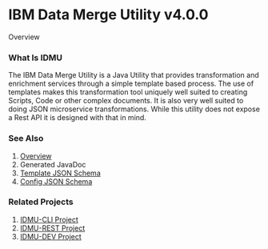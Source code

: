 # IBM Data Merge Utility v4.0.0

Overview

### What Is IDMU
The IBM Data Merge Utility is a Java Utility that provides transformation and enrichment services through a simple template based process. The use of templates makes this transformation tool uniquely well suited to creating Scripts, Code or other complex documents. It is also very well suited to doing JSON microservice transformations. While this utility does not expose a Rest API it is designed with that in mind. 

### See Also
1. [Overview](http://flatballflyer.github.io/IBM-Data-Merge-Utility/WebContent/overview.html)
1. Generated JavaDoc
1. [Template JSON Schema](http://flatballflyer.github.io/IBM-Data-Merge-Utility/schema.template.json)
1. [Config JSON Schema](http://flatballflyer.github.io/IBM-Data-Merge-Utility/schema.config.json)

### Related Projects
1. [IDMU-CLI Project](https://github.com/FlatBallFlyer/IBM-Data-Merge-Utility-CLI)
1. [IDMU-REST Project](https://github.com/FlatBallFlyer/IBM-Data-Merge-Utility-REST)
1. [IDMU-DEV Project](https://github.com/FlatBallFlyer/IBM-Data-Merge-Utility-DEV)
  
